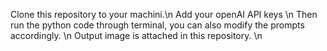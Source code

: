 Clone this repository to your machini.\n
Add your openAI API keys \n
Then run the python code through terminal, you can also modify the prompts accordingly. \n
Output image is attached in this repository. \n
